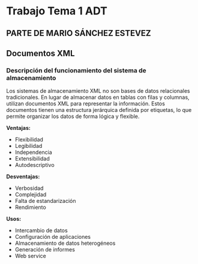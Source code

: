 # Trabajo Tema 1 ADT
## PARTE DE MARIO SÁNCHEZ ESTEVEZ
## Documentos XML


### Descripción del funcionamiento del sistema de almacenamiento
Los sistemas de almacenamiento XML no son bases de datos relacionales tradicionales. En lugar de almacenar datos en tablas con filas y columnas, utilizan documentos XML para representar la información. Estos documentos tienen una estructura jerárquica definida por etiquetas, lo que permite organizar los datos de forma lógica y flexible.

**Ventajas:**
* Flexibilidad
* Legibilidad
* Independencia
* Extensibilidad
* Autodescriptivo

**Desventajas:**
* Verbosidad
* Complejidad
* Falta de estandarización
* Rendimiento


**Usos:**
* Intercambio de datos
* Configuración de aplicaciones
* Almacenamiento de datos heterogéneos
* Generación de informes
* Web service
